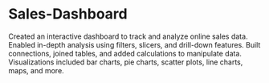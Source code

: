 # Sales-Dashboard
Created an interactive dashboard to track and analyze online sales data. Enabled in-depth analysis using filters, slicers, and drill-down features. Built connections, joined tables, and added calculations to manipulate data. Visualizations included bar charts, pie charts, scatter plots, line charts, maps, and more.
